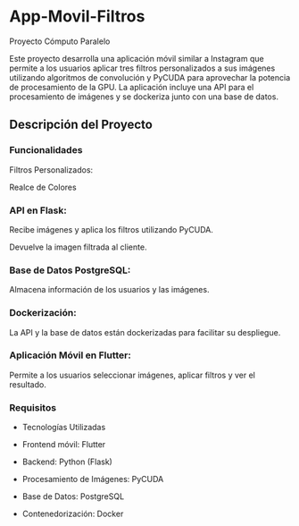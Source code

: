 # App-Movil-Filtros
Proyecto Cómputo Paralelo

Este proyecto desarrolla una aplicación móvil similar a Instagram que permite a los usuarios aplicar tres filtros personalizados a sus imágenes utilizando algoritmos de convolución y PyCUDA para aprovechar la potencia de procesamiento de la GPU. La aplicación incluye una API para el procesamiento de imágenes y se dockeriza junto con una base de datos.

## Descripción del Proyecto

### Funcionalidades

Filtros Personalizados:


Realce de Colores


### API en Flask:

Recibe imágenes y aplica los filtros utilizando PyCUDA. 

Devuelve la imagen filtrada al cliente.


### Base de Datos PostgreSQL:

Almacena información de los usuarios y las imágenes.


### Dockerización:

La API y la base de datos están dockerizadas para facilitar su despliegue.

### Aplicación Móvil en Flutter:

Permite a los usuarios seleccionar imágenes, aplicar filtros y ver el resultado.


### Requisitos

- Tecnologías Utilizadas

- Frontend móvil: Flutter

- Backend: Python (Flask)

- Procesamiento de Imágenes: PyCUDA

- Base de Datos: PostgreSQL

- Contenedorización: Docker

